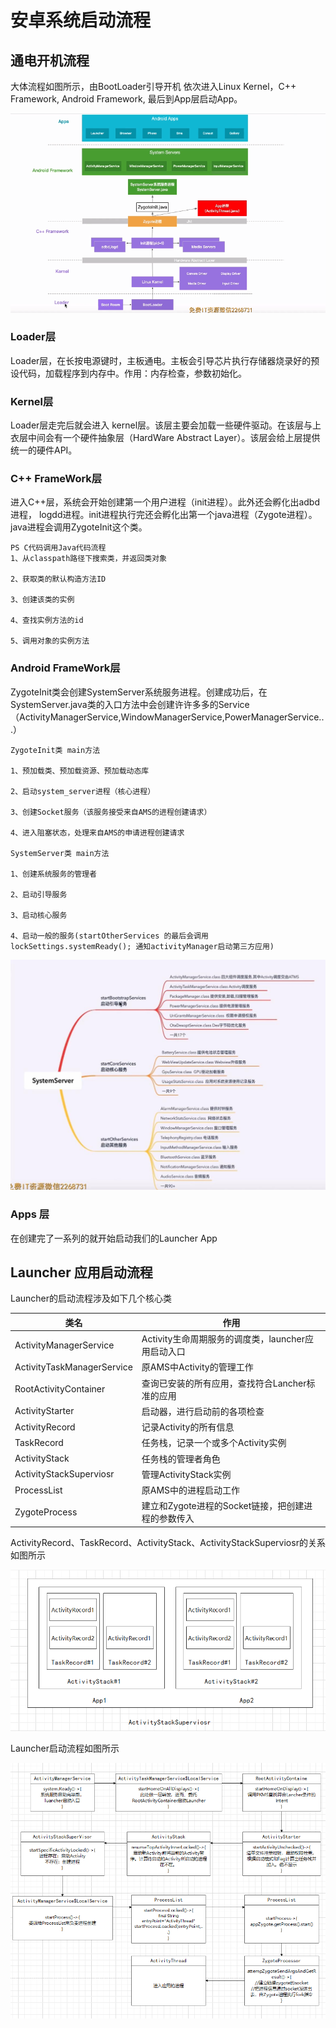 # 安卓系统启动流程

## 通电开机流程

大体流程如图所示，由BootLoader引导开机 依次进入Linux Kernel，C++ Framework, Android Framework, 最后到App层启动App。

![alt 属性文本](../images/lancher/lancher01.png)

### Loader层

Loader层，在长按电源键时，主板通电。主板会引导芯片执行存储器烧录好的预设代码，加载程序到内存中。作用：内存检查，参数初始化。

### Kernel层

Loader层走完后就会进入 kernel层。该层主要会加载一些硬件驱动。在该层与上衣层中间会有一个硬件抽象层（HardWare Abstract Layer）。该层会给上层提供统一的硬件API。

### C++ FrameWork层

进入C++层，系统会开始创建第一个用户进程（init进程）。此外还会孵化出adbd 进程， logdd进程。init进程执行完还会孵化出第一个java进程（Zygote进程）。java进程会调用ZygoteInit这个类。

````
PS C代码调用Java代码流程
1、从classpath路径下搜索类，并返回类对象

2、获取类的默认构造方法ID

3、创建该类的实例

4、查找实例方法的id

5、调用对象的实例方法
````

### Android FrameWork层

ZygoteInit类会创建SystemServer系统服务进程。创建成功后，在SystemServer.java类的入口方法中会创建许许多多的Service（ActivityManagerService,WindowManagerService,PowerManagerService...） 

```
ZygoteInit类 main方法

1、预加载类、预加载资源、预加载动态库

2、启动system_server进程（核心进程）

3、创建Socket服务（该服务接受来自AMS的进程创建请求）

4、进入阻塞状态，处理来自AMS的申请进程创建请求

SystemServer类 main方法

1、创建系统服务的管理者

2、启动引导服务

3、启动核心服务

4、启动一般的服务(startOtherServices 的最后会调用lockSettings.systemReady(); 通知activityManager启动第三方应用)

```
![alt 属性文本](../images/lancher/lancher02.jpg)

### Apps 层

在创建完了一系列的就开始启动我们的Launcher App

## Launcher 应用启动流程

Launcher的启动流程涉及如下几个核心类

| __类名__ | __作用__ |
|-----|-----|
|ActivityManagerService|Activity生命周期服务的调度类，launcher应用启动入口|
|ActivityTaskManagerService|原AMS中Activity的管理工作|
|RootActivityContainer|查询已安装的所有应用，查找符合Lancher标准的应用|
|ActivityStarter|启动器，进行启动前的各项检查|
|ActivityRecord|记录Activity的所有信息|
|TaskRecord|任务栈，记录一个或多个Activity实例|
|ActivityStack|任务栈的管理者角色|
|ActivityStackSuperviosr|管理ActivityStack实例|
|ProcessList|原AMS中的进程启动工作|
|ZygoteProcess|建立和Zygote进程的Socket链接，把创建进程的参数传入|

ActivityRecord、TaskRecord、ActivityStack、ActivityStackSuperviosr的关系如图所示

![alt 属性文本](../images/lancher/lancher03.png)

Launcher启动流程如图所示

![alt 属性文本](../images/lancher/lancher04.png)